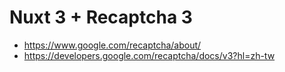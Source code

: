 # Nuxt 3 + Recaptcha 3

- https://www.google.com/recaptcha/about/
- https://developers.google.com/recaptcha/docs/v3?hl=zh-tw
